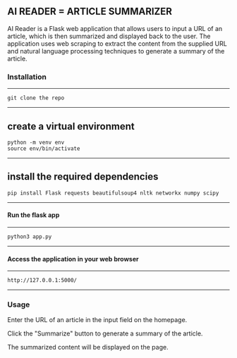 ## AI READER = ARTICLE SUMMARIZER
AI Reader is a Flask web application that allows users to input a URL of an article, which is then summarized and displayed back to the user. The application uses web scraping to extract the content from the supplied URL and natural language processing techniques to generate a summary of the article.

### Installation
---
    git clone the repo
---
create a virtual environment
---
    python -m venv env
    source env/bin/activate
---
install the required dependencies
---
    pip install Flask requests beautifulsoup4 nltk networkx numpy scipy
---

#### Run the flask app 

---
    python3 app.py
---

#### Access the application in your web browser
---
    http://127.0.0.1:5000/
---

### Usage
Enter the URL of an article in the input field on the homepage.

Click the "Summarize" button to generate a summary of the article.

The summarized content will be displayed on the page.
